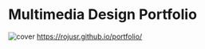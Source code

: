 # Multimedia Design Portfolio
![cover](https://images-wixmp-ed30a86b8c4ca887773594c2.wixmp.com/f/b2ceb4f4-0371-479c-a607-d906ee58b639/d57p4op-c8879b9d-8373-40e7-b8c4-8fdac77849b0.jpg?token=eyJ0eXAiOiJKV1QiLCJhbGciOiJIUzI1NiJ9.eyJzdWIiOiJ1cm46YXBwOjdlMGQxODg5ODIyNjQzNzNhNWYwZDQxNWVhMGQyNmUwIiwiaXNzIjoidXJuOmFwcDo3ZTBkMTg4OTgyMjY0MzczYTVmMGQ0MTVlYTBkMjZlMCIsIm9iaiI6W1t7InBhdGgiOiJcL2ZcL2IyY2ViNGY0LTAzNzEtNDc5Yy1hNjA3LWQ5MDZlZTU4YjYzOVwvZDU3cDRvcC1jODg3OWI5ZC04MzczLTQwZTctYjhjNC04ZmRhYzc3ODQ5YjAuanBnIn1dXSwiYXVkIjpbInVybjpzZXJ2aWNlOmZpbGUuZG93bmxvYWQiXX0.Qj1zhzKO6gVIpo-SiKwNx3lWgyCe1cFAK8eZdpv6_x0)
<https://rojusr.github.io/portfolio/>
